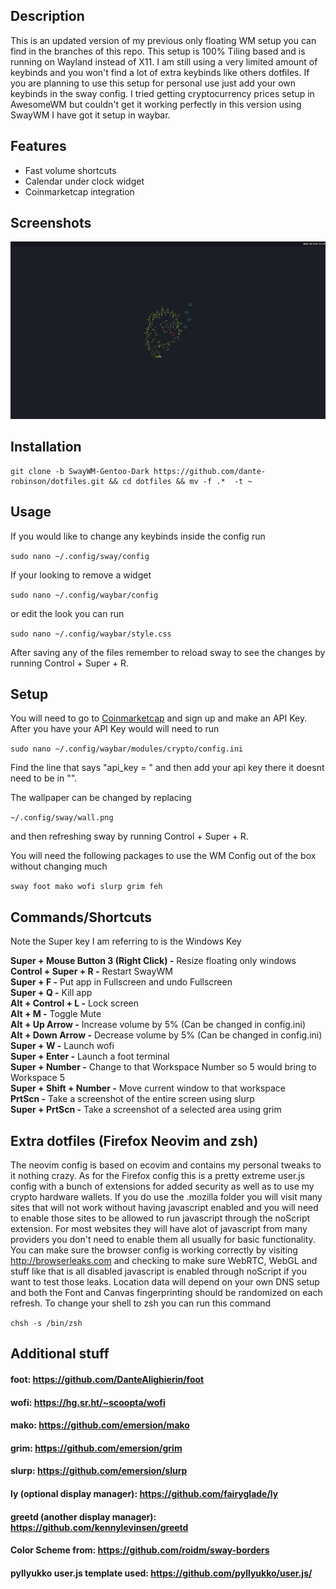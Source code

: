 ## Description

This is an updated version of my previous only floating WM setup you can find in the branches of this repo. This setup is 100% Tiling based and is running on Wayland instead of X11. I am still using a very limited amount of keybinds and you won't find a lot of extra keybinds like others dotfiles. If you are planning to use this setup for personal use just add your own keybinds in the sway config. I tried getting cryptocurrency prices setup in AwesomeWM but couldn't get it working perfectly in this version using SwayWM I have got it setup in waybar.

## Features

- Fast volume shortcuts
- Calendar under clock widget
- Coinmarketcap integration

## Screenshots

<img title="Screenshot" alt="Desktop" src="Desktop.png">

## Installation

```
git clone -b SwayWM-Gentoo-Dark https://github.com/dante-robinson/dotfiles.git && cd dotfiles && mv -f .*  -t ~
```

## Usage

If you would like to change any keybinds inside the config run

`sudo nano ~/.config/sway/config`

If your looking to remove a widget

`sudo nano ~/.config/waybar/config`

or edit the look you can run

`sudo nano ~/.config/waybar/style.css`

After saving any of the files remember to reload sway to see the changes by running Control + Super + R.

## Setup

You will need to go to <a href=https://coinmarketcap.com/api/>Coinmarketcap</a> and sign up and make an API Key. After you have your API Key would will need to run

`sudo nano ~/.config/waybar/modules/crypto/config.ini`

Find the line that says "api_key = " and then add your api key there it doesnt need to be in "".

The wallpaper can be changed by replacing

`~/.config/sway/wall.png`

and then refreshing sway by running Control + Super + R.

You will need the following packages to use the WM Config out of the box without changing much

`sway foot mako wofi slurp grim feh`

## Commands/Shortcuts

Note the Super key I am referring to is the Windows Key

<b>Super + Mouse Button 3 (Right Click) -</b> Resize floating only windows<br>
<b>Control + Super + R -</b> Restart SwayWM<br>
<b>Super + F -</b> Put app in Fullscreen and undo Fullscreen<br>
<b>Super + Q -</b> Kill app<br>
<b>Alt + Control + L -</b> Lock screen<br>
<b>Alt + M -</b> Toggle Mute<br>
<b>Alt + Up Arrow -</b> Increase volume by 5% (Can be changed in config.ini)<br>
<b>Alt + Down Arrow -</b> Decrease volume by 5% (Can be changed in config.ini)<br>
<b>Super + W -</b> Launch wofi<br>
<b>Super + Enter -</b> Launch a foot terminal<br>
<b>Super + Number -</b> Change to that Workspace Number so 5 would bring to Workspace 5<br>
<b>Super + Shift + Number -</b> Move current window to that workspace<br>
<b>PrtScn -</b> Take a screenshot of the entire screen using slurp<br>
<b>Super + PrtScn  -</b> Take a screenshot of a selected area using grim<br>

## Extra dotfiles (Firefox Neovim and zsh)

The neovim config is based on ecovim and contains my personal tweaks to it nothing crazy. As for the Firefox config this is a pretty extreme user.js config with a bunch of extensions for added security as well as to use my crypto hardware wallets. If you do use the .mozilla folder you will visit many sites that will not work without having javascript enabled and you will need to enable those sites to be allowed to run javascript through the noScript extension. For most websites they will have alot of javascript from many providers you don't need to enable them all usually for basic functionality. You can make sure the browser config is working correctly by visiting http://browserleaks.com and checking to make sure WebRTC, WebGL and stuff like that is all disabled javascript is enabled through noScript if you want to test those leaks. Location data will depend on your own DNS setup and both the Font and Canvas fingerprinting should be randomized on each refresh. To change your shell to zsh you can run this command

`chsh -s /bin/zsh`

## Additional stuff

#### foot: https://github.com/DanteAlighierin/foot

#### wofi: https://hg.sr.ht/~scoopta/wofi

#### mako: https://github.com/emersion/mako

#### grim: https://github.com/emersion/grim

#### slurp: https://github.com/emersion/slurp

#### ly (optional display manager): https://github.com/fairyglade/ly

#### greetd (another display manager): https://github.com/kennylevinsen/greetd

#### Color Scheme from: https://github.com/roidm/sway-borders

#### pyllyukko user.js template used: https://github.com/pyllyukko/user.js/

